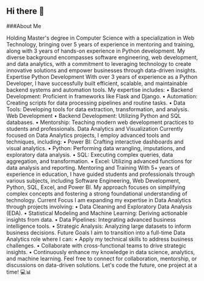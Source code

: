 ## Hi there 👋

###About Me

Holding Master's degree in Computer Science with a specialization in Web Technology, bringing over 5 years of experience in mentoring and training, along with 3 years of hands-on experience in Python development. My diverse background encompasses software engineering, web development, and data analytics, with a commitment to leveraging technology to create innovative solutions and empower businesses through data-driven insights.
Expertise
Python Development
With over 3 years of experience as a Python Developer, I have successfully built efficient, scalable, and maintainable backend systems and automation tools. My expertise includes:
•	Backend Development: Proficient in frameworks like Flask and Django.
•	Automation: Creating scripts for data processing pipelines and routine tasks.
•	Data Tools: Developing tools for data extraction, transformation, and analysis.
Web Development
•	Backend Development: Utilizing Python and SQL databases.
•	Mentorship: Teaching modern web development practices to students and professionals.
Data Analytics and Visualization
Currently focused on Data Analytics projects, I employ advanced tools and techniques, including:
•	Power BI: Crafting interactive dashboards and visual analytics.
•	Python: Performing data wrangling, imputations, and exploratory data analysis.
•	SQL: Executing complex queries, data aggregation, and transformation.
•	Excel: Utilizing advanced functions for data analysis and reporting.
Mentoring and Training
With 5+ years of experience in education, I have guided students and professionals through various subjects, including Software Engineering, Web Development, Python, SQL, Excel, and Power BI. My approach focuses on simplifying complex concepts and fostering a strong foundational understanding of technology.
Current Focus
I am expanding my expertise in Data Analytics through projects involving:
•	Data Cleaning and Exploratory Data Analysis (EDA).
•	Statistical Modeling and Machine Learning: Deriving actionable insights from data.
•	Data Pipelines: Integrating advanced business intelligence tools.
•	Strategic Analysis: Analyzing large datasets to inform business decisions.
Future Goals
I aim to transition into a full-time Data Analytics role where I can:
•	Apply my technical skills to address business challenges.
•	Collaborate with cross-functional teams to drive strategic insights.
•	Continuously enhance my knowledge in data science, analytics, and machine learning.
Feel free to connect for collaboration, mentorship, or discussions on data-driven solutions. Let's code the future, one project at a time! 💻📊

